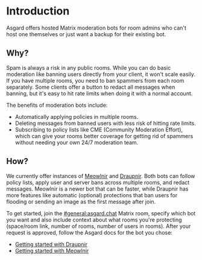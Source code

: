 # Introduction
Asgard offers hosted Matrix moderation bots for room admins who can't host one
themselves or just want a backup for their existing bot.

## Why?
Spam is always a risk in any public rooms. While you can do basic moderation
like banning users directly from your client, it won't scale easily. If you have
multiple rooms, you need to ban spammers from each room separately. Some clients
offer a button to redact all messages when banning, but it's easy to hit rate
limits when doing it with a normal account.

The benefits of moderation bots include:

* Automatically applying policies in multiple rooms.
* Deleting messages from banned users with less risk of hitting rate limits.
* Subscribing to policy lists like CME (Community Moderation Effort), which can
  give your rooms better coverage for getting rid of spammers without needing
  your own 24/7 moderation team.

## How?
We currently offer instances of [Meowlnir] and [Draupnir]. Both bots can follow
policy lists, apply user and server bans across multiple rooms, and redact
messages. Meowlnir is a newer bot that can be faster, while Draupnir has more
features like automatic (optional) protections that ban users for flooding or
sending an image as the first message after join.

[Meowlnir]: https://github.com/maunium/meowlnir
[Draupnir]: https://github.com/the-draupnir-project/Draupnir
[MSC4284]: https://github.com/matrix-org/matrix-spec-proposals/pull/4284

To get started, join the [#general:asgard.chat](https://matrix.to/#/#general:asgard.chat)
Matrix room, specify which bot you want and also include context about what
rooms you're protecting (space/room link, number of rooms, number of users in
rooms). After your request is approved, follow the Asgard docs for the bot you
chose:

* [Getting started with Draupnir](./draupnir/index.md)
* [Getting started with Meowlnir](./meowlnir/index.md)
